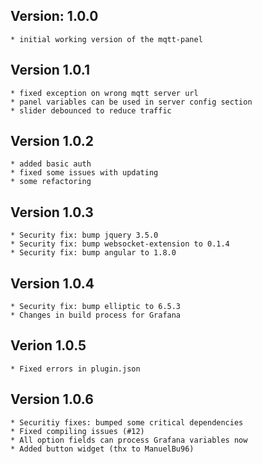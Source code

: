 ## Version: 1.0.0
    * initial working version of the mqtt-panel

## Version 1.0.1
    * fixed exception on wrong mqtt server url
    * panel variables can be used in server config section
    * slider debounced to reduce traffic    

## Version 1.0.2
    * added basic auth
    * fixed some issues with updating
    * some refactoring

## Version 1.0.3
    * Security fix: bump jquery 3.5.0
    * Security fix: bump websocket-extension to 0.1.4
    * Security fix: bump angular to 1.8.0

## Version 1.0.4
    * Security fix: bump elliptic to 6.5.3
    * Changes in build process for Grafana

## Verion 1.0.5
    * Fixed errors in plugin.json

## Version 1.0.6
    * Securitiy fixes: bumped some critical dependencies
    * Fixed compiling issues (#12)
    * All option fields can process Grafana variables now
    * Added button widget (thx to ManuelBu96)